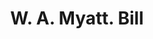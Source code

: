 ---
doi: 10.7916/D8DN5H80
date_other: '1900'
date_other_textual: 1900-1909
form: printed ephemera
genre:
- Invoices
name:
- W. A. Myatt
object_in_context_url: https://biggert.cul.columbia.edu/items/view/ave_biggert_01891
subject_hierarchical_geographic:
- Raleigh, North Carolina, United States
subject_name:
- W. A. Myatt
title: W. A. Myatt. Bill
sort_title: W. A. Myatt. Bill
call_number: ave_biggert_01891
coordinates:
- 35.766666666666666,-78.63333333333334
pid: ave_biggert_01891
identifiers: ave_biggert_01891
permalink: /biggert/ave_biggert_01891/
layout: iiif-image-page
---
